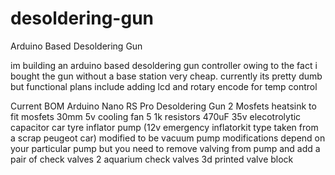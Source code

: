 # desoldering-gun
Arduino Based Desoldering Gun   

im building an arduino based
desoldering gun controller owing to the fact i bought the gun without a base station very cheap. 
currently its pretty dumb but functional plans include adding lcd and rotary encode for temp control

Current BOM
Arduino Nano
RS Pro Desoldering Gun
2 Mosfets
heatsink to fit mosfets
30mm 5v cooling fan
5 1k resistors
470uF 35v elecotrolytic capacitor
car tyre inflator pump (12v emergency inflatorkit type taken from a scrap peugeot car) modified to be vacuum pump modifications depend on your particular pump but you need to remove valving from pump and add a pair of check valves
2 aquarium check valves
3d printed valve block